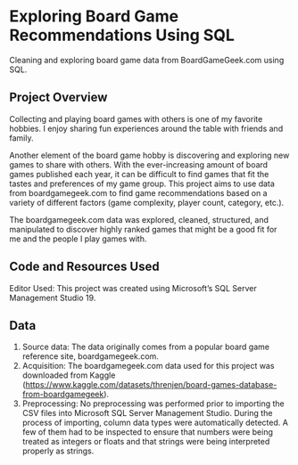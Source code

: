 # Exploring Board Game Recommendations Using SQL
Cleaning and exploring board game data from BoardGameGeek.com using SQL.

## Project Overview
Collecting and playing board games with others is one of my favorite hobbies. I enjoy sharing fun experiences around the table with friends and family. 

Another element of the board game hobby is discovering and exploring new games to share with others. With the ever-increasing amount of board games published each year, it can be difficult to find games that fit the tastes and preferences of my game group. This project aims to use data from boardgamegeek.com to find game recommendations based on a variety of different factors (game complexity, player count, category, etc.). 

The boardgamegeek.com data was explored, cleaned, structured, and manipulated to discover highly ranked games that might be a good fit for me and the people I play games with. 

## Code and Resources Used
Editor Used: This project was created using Microsoft’s SQL Server Management Studio 19.

## Data
1. Source data: The data originally comes from a popular board game reference site, boardgamegeek.com.
2. Acquisition: The boardgamegeek.com data used for this project was downloaded from Kaggle (https://www.kaggle.com/datasets/threnjen/board-games-database-from-boardgamegeek).  
3. Preprocessing: No preprocessing was performed prior to importing the CSV files into Microsoft SQL Server Management Studio. During the process of importing, column data types were automatically detected. A few of them had to be inspected to ensure that numbers were being treated as integers or floats and that strings were being interpreted properly as strings. 
